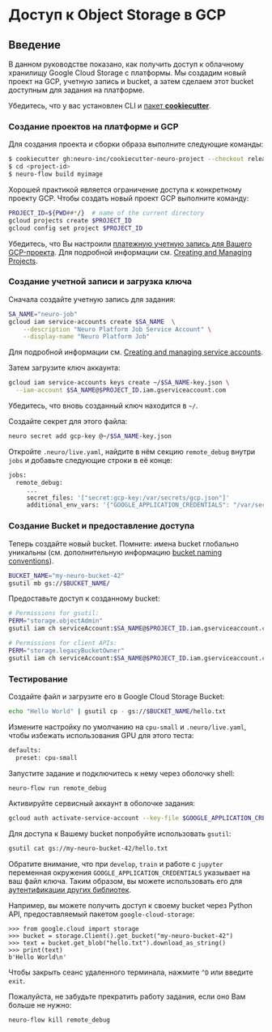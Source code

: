 # Доступ к Object Storage в GCP

## Введение

В данном руководстве показано, как получить доступ к облачному хранилищу Google Cloud Storage с платформы. Мы создадим новый проект на GCP, учетную запись и bucket, а затем сделаем этот bucket доступным для задания на платформе.

Убедитесь, что у вас установлен CLI и [пакет **cookiecutter**](https://github.com/cookiecutter/cookiecutter).

### Создание проектов на платформе и GCP

Для создания проекта и сборки образа выполните следующие команды:

```bash
$ cookiecutter gh:neuro-inc/cookiecutter-neuro-project --checkout release
$ cd <project-id>
$ neuro-flow build myimage
```

Хорошей практикой является ограничение доступа к конкретному проекту GCP. Чтобы создать новый проект GCP выполните команду:

```bash
PROJECT_ID=${PWD##*/}  # name of the current directory
gcloud projects create $PROJECT_ID
gcloud config set project $PROJECT_ID
```

Убедитесь, что Вы настроили [платежную учетную запись для Вашего GCP-проекта](https://cloud.google.com/billing/docs/how-to/modify-project). Для подробной информации см. [Creating and Managing Projects](https://cloud.google.com/resource-manager/docs/creating-managing-projects).

### Создание учетной записи и загрузка ключа

Сначала создайте учетную запись для задания:

```bash
SA_NAME="neuro-job"
gcloud iam service-accounts create $SA_NAME  \
    --description "Neuro Platform Job Service Account" \
    --display-name "Neuro Platform Job"
```

Для подробной информации см. [Creating and managing service accounts](https://cloud.google.com/iam/docs/creating-managing-service-accounts#iam-service-accounts-create-gcloud).

Затем загрузите ключ аккаунта:

```bash
gcloud iam service-accounts keys create ~/$SA_NAME-key.json \
  --iam-account $SA_NAME@$PROJECT_ID.iam.gserviceaccount.com
```

Убедитесь, что вновь созданный ключ находится в `~/`.

Создайте секрет для этого файла:

```bash
neuro secret add gcp-key @~/$SA_NAME-key.json
```

Откройте `.neuro/live.yaml`, найдите в нём секцию `remote_debug` внутри `jobs` и добавьте следующие строки в её конце:

```bash
jobs:
  remote_debug:
     ...
     secret_files: '["secret:gcp-key:/var/secrets/gcp.json"]'
     additional_env_vars: '{"GOOGLE_APPLICATION_CREDENTIALS": "/var/secrets/gcp.json"}'
```

### Создание Bucket и предоставление доступа

Теперь создайте новый bucket. Помните: имена bucket глобально уникальны (см. дополнительную информацию [bucket naming conventions](https://cloud.google.com/storage/docs/naming)).

```bash
BUCKET_NAME="my-neuro-bucket-42"
gsutil mb gs://$BUCKET_NAME/
```

Предоставьте доступ к созданному bucket:

```bash
# Permissions for gsutil:
PERM="storage.objectAdmin"
gsutil iam ch serviceAccount:$SA_NAME@$PROJECT_ID.iam.gserviceaccount.com:roles/$PERM gs://$BUCKET_NAME

# Permissions for client APIs:
PERM="storage.legacyBucketOwner"
gsutil iam ch serviceAccount:$SA_NAME@$PROJECT_ID.iam.gserviceaccount.com:roles/$PERM gs://$BUCKET_NAME
```

### Тестирование

Создайте файл и загрузите его в Google Cloud Storage Bucket:

```bash
echo "Hello World" | gsutil cp - gs://$BUCKET_NAME/hello.txt
```

Измените настройку по умолчанию на `cpu-small` и `.neuro/live.yaml`, чтобы избежать использования GPU для этого теста:

```bash
defaults:
  preset: cpu-small
```

Запустите задание и подключитесь к нему через оболочку shell:

```bash
neuro-flow run remote_debug
```

Активируйте сервисный аккаунт в оболочке задания:

```bash
gcloud auth activate-service-account --key-file $GOOGLE_APPLICATION_CREDENTIALS
```

Для доступа к Вашему bucket попробуйте использовать `gsutil`:

```bash
gsutil cat gs://my-neuro-bucket-42/hello.txt
```

Обратите внимание, что при `develop`, `train` и работе с `jupyter` переменная окружения `GOOGLE_APPLICATION_CREDENTIALS` указывает на ваш файл ключа. Таким образом, вы можете использовать его для [аутентификации других библиотек](https://cloud.google.com/storage/docs/reference/libraries).

Например, вы можете получить доступ к своему bucket через Python API, предоставляемый пакетом `google-cloud-storage`:

```
>>> from google.cloud import storage
>>> bucket = storage.Client().get_bucket("my-neuro-bucket-42")
>>> text = bucket.get_blob("hello.txt").download_as_string()
>>> print(text)
b'Hello World\n'
```

Чтобы закрыть сеанс удаленного терминала, нажмите `^D` или введите `exit`.

Пожалуйста, не забудьте прекратить работу задания, если оно Вам больше не нужно:

```bash
neuro-flow kill remote_debug
```
